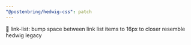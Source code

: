 ```yaml
---
"@postenbring/hedwig-css": patch
---
```


:lipstick: link-list: bump space between link list items to 16px to closer resemble hedwig legacy
